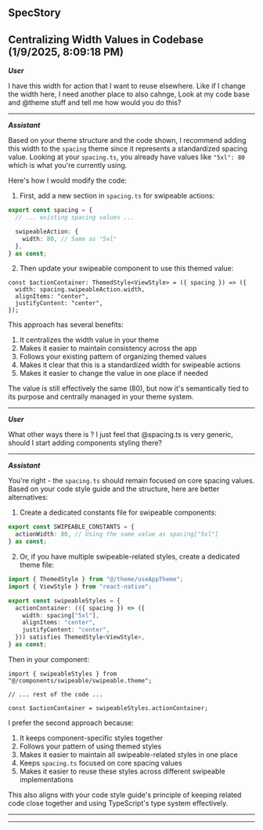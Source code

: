 ## SpecStory

## Centralizing Width Values in Codebase (1/9/2025, 8:09:18 PM)

_**User**_

I have this width for action that I want to reuse elsewhere. Like if I change the width here, I need another place to also cahnge, Look at my code base and @theme stuff and tell me how would you do this?

---

_**Assistant**_

Based on your theme structure and the code shown, I recommend adding this width to the `spacing` theme since it represents a standardized spacing value. Looking at your `spacing.ts`, you already have values like `"5xl": 80` which is what you're currently using.

Here's how I would modify the code:

1. First, add a new section in `spacing.ts` for swipeable actions:

```typescript:theme/spacing.ts
export const spacing = {
  // ... existing spacing values ...

  swipeableAction: {
    width: 80, // Same as "5xl"
  },
} as const;
```

2. Then update your swipeable component to use this themed value:

```typescript:features/conversation-list/components/conversation-list-item/conversation-list-item-swipeable.tsx
const $actionContainer: ThemedStyle<ViewStyle> = ({ spacing }) => ({
  width: spacing.swipeableAction.width,
  alignItems: "center",
  justifyContent: "center",
});
```

This approach has several benefits:
1. It centralizes the width value in your theme
2. Makes it easier to maintain consistency across the app
3. Follows your existing pattern of organizing themed values
4. Makes it clear that this is a standardized width for swipeable actions
5. Makes it easier to change the value in one place if needed

The value is still effectively the same (80), but now it's semantically tied to its purpose and centrally managed in your theme system.

---

_**User**_

What other ways there is ? I just feel that @spacing.ts is very generic, should I start adding components styling there?

---

_**Assistant**_

You're right - the `spacing.ts` should remain focused on core spacing values. Based on your code style guide and the structure, here are better alternatives:

1. Create a dedicated constants file for swipeable components:

```typescript:components/swipeable/swipeable.constants.ts
export const SWIPEABLE_CONSTANTS = {
  actionWidth: 80, // Using the same value as spacing["5xl"]
} as const;
```

2. Or, if you have multiple swipeable-related styles, create a dedicated theme file:

```typescript:components/swipeable/swipeable.theme.ts
import { ThemedStyle } from "@/theme/useAppTheme";
import { ViewStyle } from "react-native";

export const swipeableStyles = {
  actionContainer: (({ spacing }) => ({
    width: spacing["5xl"],
    alignItems: "center",
    justifyContent: "center",
  })) satisfies ThemedStyle<ViewStyle>,
} as const;
```

Then in your component:

```typescript:features/conversation-list/components/conversation-list-item/conversation-list-item-swipeable.tsx
import { swipeableStyles } from "@/components/swipeable/swipeable.theme";

// ... rest of the code ...

const $actionContainer = swipeableStyles.actionContainer;
```

I prefer the second approach because:
1. It keeps component-specific styles together
2. Follows your pattern of using themed styles
3. Makes it easier to maintain all swipeable-related styles in one place
4. Keeps `spacing.ts` focused on core spacing values
5. Makes it easier to reuse these styles across different swipeable implementations

This also aligns with your code style guide's principle of keeping related code close together and using TypeScript's type system effectively.

---



---

